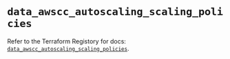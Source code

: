 # `data_awscc_autoscaling_scaling_policies`

Refer to the Terraform Registory for docs: [`data_awscc_autoscaling_scaling_policies`](https://registry.terraform.io/providers/hashicorp/awscc/0.70.0/docs/data-sources/autoscaling_scaling_policies).
